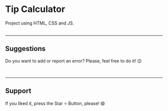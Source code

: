 <h1> Tip Calculator </h1>



<div>
Project using HTML, CSS and JS.
</div>








<br>
<hr>
<h2> Suggestions </h2>
<p> Do you want to add or report an error? Please, feel free to do it! 😉 </p>



<br>
<hr>
<h2> Support </h2>
<p> If you liked it, press the Star ⭐ Button, please! 😄 </p>
